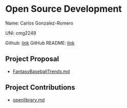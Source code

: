 # Open Source Development

Name: Carlos Gonzalez-Romero

UNI: cmg2249

Github: [link](https://github.com/Cargo1284)
GitHub README: [link](https://github.com/Cargo1284/Cargo1284/blob/main/README.md)


## Project Proposal
- [FantasyBaseballTrends.md](./projects/python/FantasyBaseballTrends.md)

## Project Contributions
- [openlibrary.md](./projects/python/openlibrary.md)